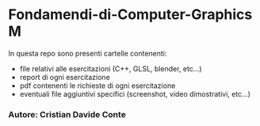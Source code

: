 # Fondamendi-di-Computer-Graphics M
In questa repo sono presenti cartelle contenenti: 
- file relativi alle esercitazioni (C++, GLSL, blender, etc...)
- report di ogni esercitazione
- pdf contenenti le richieste di ogni esercitazione
- eventuali file aggiuntivi specifici (screenshot, video dimostrativi, etc...) <br/>

### Autore: Cristian Davide Conte

